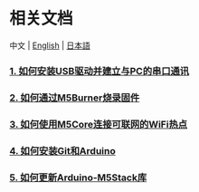 # 相关文档

中文 | [English](/en/related_documents) | [日本語](/ja/related_documents)

### [1. 如何安装USB驱动并建立与PC的串口通讯](zh_CN/related_documents/establish_serial_connection)

### [2. 如何通过M5Burner烧录固件](zh_CN/related_documents/how_to_burn_firmware)

### [3. 如何使用M5Core连接可联网的WiFi热点](zh_CN/related_documents/how_to_connect_wifi_using_core)

### [4. 如何安装Git和Arduino](zh_CN/related_documents/how_to_install_git_and_arduino)

### [5. 如何更新Arduino-M5Stack库](zh_CN/related_documents/upgrade_m5stack_lib)
